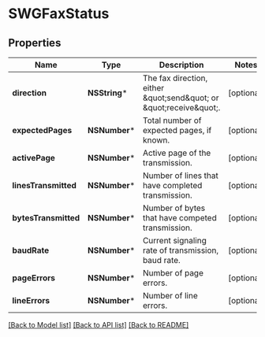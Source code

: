 # SWGFaxStatus

## Properties
Name | Type | Description | Notes
------------ | ------------- | ------------- | -------------
**direction** | **NSString*** | The fax direction, either \&quot;send\&quot; or \&quot;receive\&quot;. | [optional] 
**expectedPages** | **NSNumber*** | Total number of expected pages, if known. | [optional] 
**activePage** | **NSNumber*** | Active page of the transmission. | [optional] 
**linesTransmitted** | **NSNumber*** | Number of lines that have completed transmission. | [optional] 
**bytesTransmitted** | **NSNumber*** | Number of bytes that have competed transmission. | [optional] 
**baudRate** | **NSNumber*** | Current signaling rate of transmission, baud rate. | [optional] 
**pageErrors** | **NSNumber*** | Number of page errors. | [optional] 
**lineErrors** | **NSNumber*** | Number of line errors. | [optional] 

[[Back to Model list]](../README.md#documentation-for-models) [[Back to API list]](../README.md#documentation-for-api-endpoints) [[Back to README]](../README.md)


